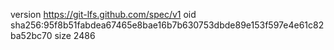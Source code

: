 version https://git-lfs.github.com/spec/v1
oid sha256:95f8b51fabdea67465e8bae16b7b630753dbde89e153f597e4e61c82ba52bc70
size 2486
